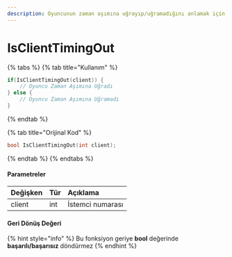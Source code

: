```yaml
---
description: Oyuncunun zaman aşımına uğrayıp/uğramadığını anlamak için kullanılır.
---
```


# IsClientTimingOut

{% tabs %}
{% tab title="Kullanım" %}
```cpp
if(IsClientTimingOut(client)) {
    // Oyuncu Zaman Aşımına Uğradı
} else {
    // Oyuncu Zaman Aşımına Uğramadı
}
```
{% endtab %}

{% tab title="Orijinal Kod" %}
```cpp
bool IsClientTimingOut(int client);
```
{% endtab %}
{% endtabs %}

#### Parametreler

| Değişken | Tür | Açıklama |
| :--- | :--- | :--- |
| client | int | İstemci numarası |

#### Geri Dönüş Değeri

{% hint style="info" %}
Bu fonksiyon geriye **bool** değerinde **başarılı/başarısız** döndürmez
{% endhint %}

